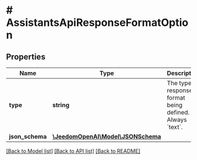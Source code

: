 # # AssistantsApiResponseFormatOption

## Properties

Name | Type | Description | Notes
------------ | ------------- | ------------- | -------------
**type** | **string** | The type of response format being defined. Always &#x60;text&#x60;. |
**json_schema** | [**\JeedomOpenAI\Model\JSONSchema**](JSONSchema.md) |  |

[[Back to Model list]](../../README.md#models) [[Back to API list]](../../README.md#endpoints) [[Back to README]](../../README.md)
